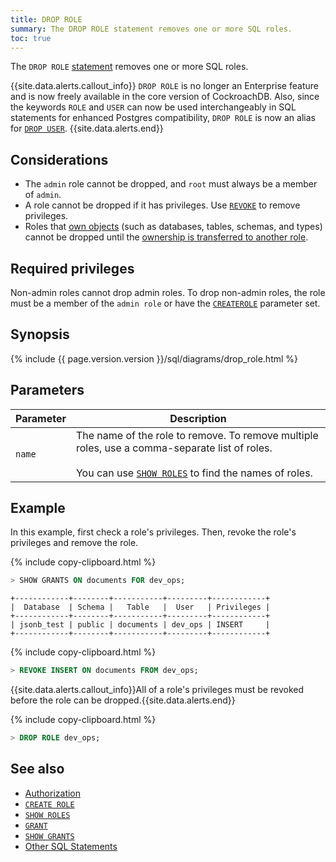 ```yaml
---
title: DROP ROLE
summary: The DROP ROLE statement removes one or more SQL roles.
toc: true
---
```


The `DROP ROLE` [statement](sql-statements.html) removes one or more SQL roles.

{{site.data.alerts.callout_info}}
 <code>DROP ROLE</code> is no longer an Enterprise feature and is now freely available in the core version of CockroachDB. Also, since the keywords `ROLE` and `USER` can now be used interchangeably in SQL statements for enhanced Postgres compatibility, `DROP ROLE` is now an alias for [`DROP USER`](drop-user.html).
{{site.data.alerts.end}}

## Considerations

- The `admin` role cannot be dropped, and `root` must always be a member of `admin`.
- A role cannot be dropped if it has privileges. Use [`REVOKE`](revoke.html) to remove privileges.
- Roles that [own objects](authorization.html#object-ownership) (such as databases, tables, schemas, and types) cannot be dropped until the [ownership is transferred to another role](owner-to.html#change-a-databases-owner).

## Required privileges

Non-admin roles cannot drop admin roles. To drop non-admin roles, the role must be a member of the `admin role` or have the [`CREATEROLE`](create-role.html#create-a-role-that-can-create-other-roles-and-manage-authentication-methods-for-the-new-roles) parameter set.

## Synopsis

<section>{% include {{ page.version.version }}/sql/diagrams/drop_role.html %}</section>

## Parameters

 Parameter | Description
------------|--------------
`name` | The name of the role to remove. To remove multiple roles, use a comma-separate list of roles.<br><br>You can use [`SHOW ROLES`](show-roles.html) to find the names of roles.

## Example

In this example, first check a role's privileges. Then, revoke the role's privileges and remove the role.

{% include copy-clipboard.html %}
~~~ sql
> SHOW GRANTS ON documents FOR dev_ops;
~~~
~~~
+------------+--------+-----------+---------+------------+
|  Database  | Schema |   Table   |  User   | Privileges |
+------------+--------+-----------+---------+------------+
| jsonb_test | public | documents | dev_ops | INSERT     |
+------------+--------+-----------+---------+------------+
~~~

{% include copy-clipboard.html %}
~~~ sql
> REVOKE INSERT ON documents FROM dev_ops;
~~~

{{site.data.alerts.callout_info}}All of a role's privileges must be revoked before the role can be dropped.{{site.data.alerts.end}}

{% include copy-clipboard.html %}
~~~ sql
> DROP ROLE dev_ops;
~~~

## See also

- [Authorization](authorization.html)
- [`CREATE ROLE`](create-role.html)
- [`SHOW ROLES`](show-roles.html)
- [`GRANT`](grant.html)
- [`SHOW GRANTS`](show-grants.html)
- [Other SQL Statements](sql-statements.html)
